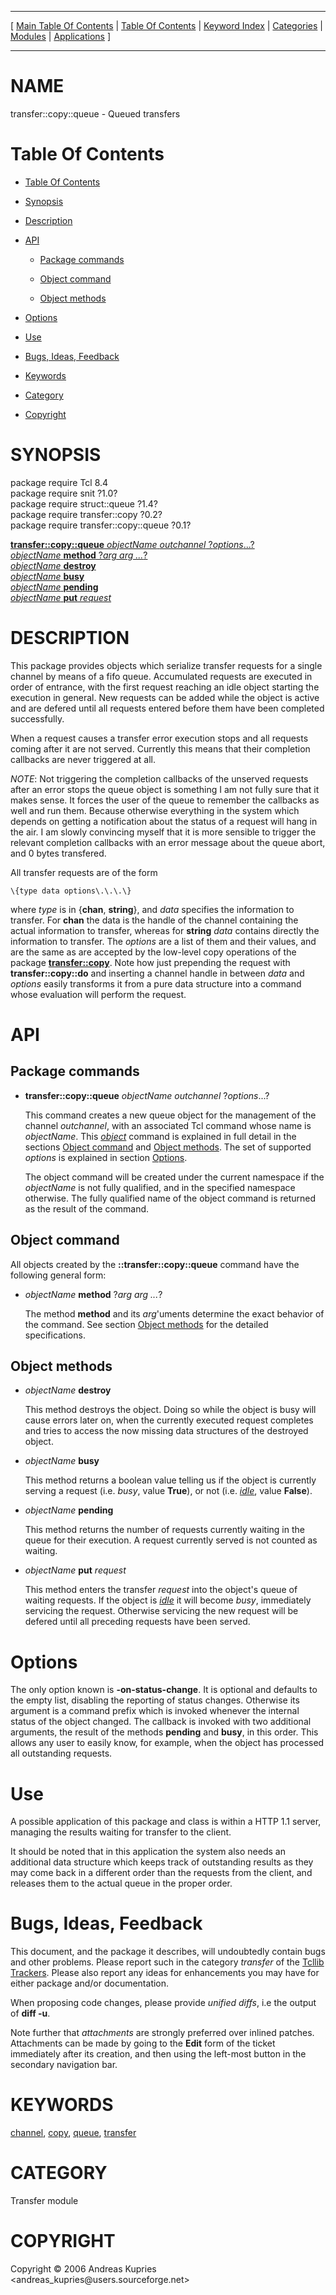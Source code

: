 
[//000000001]: # (transfer::copy::queue \- Data transfer facilities)
[//000000002]: # (Generated from file 'tqueue\.man' by tcllib/doctools with format 'markdown')
[//000000003]: # (Copyright &copy; 2006 Andreas Kupries <andreas\_kupries@users\.sourceforge\.net>)
[//000000004]: # (transfer::copy::queue\(n\) 0\.1 tcllib "Data transfer facilities")

<hr> [ <a href="../../../../toc.md">Main Table Of Contents</a> &#124; <a
href="../../../toc.md">Table Of Contents</a> &#124; <a
href="../../../../index.md">Keyword Index</a> &#124; <a
href="../../../../toc0.md">Categories</a> &#124; <a
href="../../../../toc1.md">Modules</a> &#124; <a
href="../../../../toc2.md">Applications</a> ] <hr>

# NAME

transfer::copy::queue \- Queued transfers

# <a name='toc'></a>Table Of Contents

  - [Table Of Contents](#toc)

  - [Synopsis](#synopsis)

  - [Description](#section1)

  - [API](#section2)

      - [Package commands](#subsection1)

      - [Object command](#subsection2)

      - [Object methods](#subsection3)

  - [Options](#section3)

  - [Use](#section4)

  - [Bugs, Ideas, Feedback](#section5)

  - [Keywords](#keywords)

  - [Category](#category)

  - [Copyright](#copyright)

# <a name='synopsis'></a>SYNOPSIS

package require Tcl 8\.4  
package require snit ?1\.0?  
package require struct::queue ?1\.4?  
package require transfer::copy ?0\.2?  
package require transfer::copy::queue ?0\.1?  

[__transfer::copy::queue__ *objectName* *outchannel* ?*options*\.\.\.?](#1)  
[*objectName* __method__ ?*arg arg \.\.\.*?](#2)  
[*objectName* __destroy__](#3)  
[*objectName* __busy__](#4)  
[*objectName* __pending__](#5)  
[*objectName* __put__ *request*](#6)  

# <a name='description'></a>DESCRIPTION

This package provides objects which serialize transfer requests for a single
channel by means of a fifo queue\. Accumulated requests are executed in order of
entrance, with the first request reaching an idle object starting the execution
in general\. New requests can be added while the object is active and are defered
until all requests entered before them have been completed successfully\.

When a request causes a transfer error execution stops and all requests coming
after it are not served\. Currently this means that their completion callbacks
are never triggered at all\.

*NOTE*: Not triggering the completion callbacks of the unserved requests after
an error stops the queue object is something I am not fully sure that it makes
sense\. It forces the user of the queue to remember the callbacks as well and run
them\. Because otherwise everything in the system which depends on getting a
notification about the status of a request will hang in the air\. I am slowly
convincing myself that it is more sensible to trigger the relevant completion
callbacks with an error message about the queue abort, and 0 bytes transfered\.

All transfer requests are of the form

    \{type data options\.\.\.\}

where *type* is in \{__chan__, __string__\}, and *data* specifies the
information to transfer\. For __chan__ the data is the handle of the channel
containing the actual information to transfer, whereas for __string__
*data* contains directly the information to transfer\. The *options* are a
list of them and their values, and are the same as are accepted by the low\-level
copy operations of the package __[transfer::copy](copyops\.md)__\. Note
how just prepending the request with __transfer::copy::do__ and inserting a
channel handle in between *data* and *options* easily transforms it from a
pure data structure into a command whose evaluation will perform the request\.

# <a name='section2'></a>API

## <a name='subsection1'></a>Package commands

  - <a name='1'></a>__transfer::copy::queue__ *objectName* *outchannel* ?*options*\.\.\.?

    This command creates a new queue object for the management of the channel
    *outchannel*, with an associated Tcl command whose name is *objectName*\.
    This *[object](\.\./\.\./\.\./\.\./index\.md\#object)* command is explained in
    full detail in the sections [Object command](#subsection2) and [Object
    methods](#subsection3)\. The set of supported *options* is explained in
    section [Options](#section3)\.

    The object command will be created under the current namespace if the
    *objectName* is not fully qualified, and in the specified namespace
    otherwise\. The fully qualified name of the object command is returned as the
    result of the command\.

## <a name='subsection2'></a>Object command

All objects created by the __::transfer::copy::queue__ command have the
following general form:

  - <a name='2'></a>*objectName* __method__ ?*arg arg \.\.\.*?

    The method __method__ and its *arg*'uments determine the exact
    behavior of the command\. See section [Object methods](#subsection3) for
    the detailed specifications\.

## <a name='subsection3'></a>Object methods

  - <a name='3'></a>*objectName* __destroy__

    This method destroys the object\. Doing so while the object is busy will
    cause errors later on, when the currently executed request completes and
    tries to access the now missing data structures of the destroyed object\.

  - <a name='4'></a>*objectName* __busy__

    This method returns a boolean value telling us if the object is currently
    serving a request \(i\.e\. *busy*, value __True__\), or not \(i\.e\.
    *[idle](\.\./\.\./\.\./\.\./index\.md\#idle)*, value __False__\)\.

  - <a name='5'></a>*objectName* __pending__

    This method returns the number of requests currently waiting in the queue
    for their execution\. A request currently served is not counted as waiting\.

  - <a name='6'></a>*objectName* __put__ *request*

    This method enters the transfer *request* into the object's queue of
    waiting requests\. If the object is *[idle](\.\./\.\./\.\./\.\./index\.md\#idle)*
    it will become *busy*, immediately servicing the request\. Otherwise
    servicing the new request will be defered until all preceding requests have
    been served\.

# <a name='section3'></a>Options

The only option known is __\-on\-status\-change__\. It is optional and defaults
to the empty list, disabling the reporting of status changes\. Otherwise its
argument is a command prefix which is invoked whenever the internal status of
the object changed\. The callback is invoked with two additional arguments, the
result of the methods __pending__ and __busy__, in this order\. This
allows any user to easily know, for example, when the object has processed all
outstanding requests\.

# <a name='section4'></a>Use

A possible application of this package and class is within a HTTP 1\.1 server,
managing the results waiting for transfer to the client\.

It should be noted that in this application the system also needs an additional
data structure which keeps track of outstanding results as they may come back in
a different order than the requests from the client, and releases them to the
actual queue in the proper order\.

# <a name='section5'></a>Bugs, Ideas, Feedback

This document, and the package it describes, will undoubtedly contain bugs and
other problems\. Please report such in the category *transfer* of the [Tcllib
Trackers](http://core\.tcl\.tk/tcllib/reportlist)\. Please also report any ideas
for enhancements you may have for either package and/or documentation\.

When proposing code changes, please provide *unified diffs*, i\.e the output of
__diff \-u__\.

Note further that *attachments* are strongly preferred over inlined patches\.
Attachments can be made by going to the __Edit__ form of the ticket
immediately after its creation, and then using the left\-most button in the
secondary navigation bar\.

# <a name='keywords'></a>KEYWORDS

[channel](\.\./\.\./\.\./\.\./index\.md\#channel),
[copy](\.\./\.\./\.\./\.\./index\.md\#copy), [queue](\.\./\.\./\.\./\.\./index\.md\#queue),
[transfer](\.\./\.\./\.\./\.\./index\.md\#transfer)

# <a name='category'></a>CATEGORY

Transfer module

# <a name='copyright'></a>COPYRIGHT

Copyright &copy; 2006 Andreas Kupries <andreas\_kupries@users\.sourceforge\.net>
